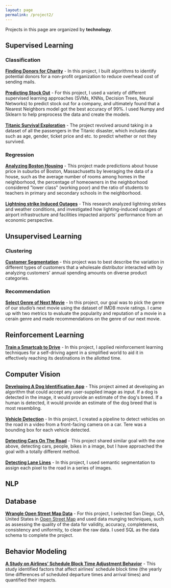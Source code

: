 ```yaml
---
layout: page
permalink: /project2/
---
```


Projects in this page are organized by **technology**.

## Supervised Learning
### Classification
<a href="https://wzding.github.io/wzding.github.io/projects/Finding_Donors_for_Charity.html" target="_blank">**Finding Donors for Charity**</a> - In this project, I built algorithms to identify potential donors for a non-profit organization to reduce overhead cost of sending mails.
<br><br><a href="https://wzding.github.io/wzding.github.io/projects/stock_out_prediction.html" target="_blank">**Predicting Stock Out**</a> - For this project, I used a variety of different supervised learning approaches (SVMs, KNNs, Decision Trees, Neural Networks) to predict stock out for a company, and ultimately found that a Nearest Neighbors model got the best accuracy of 99%. I used Numpy and Sklearn to help preprocess the data and create the models.
<br><br><a href="https://wzding.github.io/wzding.github.io/projects/Titanic_Survival_Exploration.html" target="_blank">**Titanic Survival Exploration**</a> - The project revolved around taking in a dataset of all the passengers in the Titanic disaster, which includes data such as age, gender, ticket price and etc. to predict whether or not they survived. 

### Regression
<a href="https://wzding.github.io/wzding.github.io/projects/Boston_Housing.html" target="_blank">**Analyzing Boston Housing**</a> - This project made predictions about house price in suburbs of Boston, Massachusetts by leveraging the data of a house, such as the average number of rooms among homes in the neighborhood, the percentage of homeowners in the neighborhood considered "lower class" (working poor) and the ratio of students to teachers in primary and secondary schools in the neighborhood.
<br><br><a href="https://wzding.github.io/wzding.github.io/projects/LightningstrikeInducedOutages.pdf" target="_blank">**Lightning strike Induced Outages**</a> - This research analyzed lightning strikes and weather conditions, and investigated how lighting-induced outages of airport infrastructure and facilities impacted airports' performance from an economic perspective.

## Unsupervised Learning
### Clustering
<a href="https://wzding.github.io/wzding.github.io/projects/Customer_Segments.html" target="_blank">**Customer Segmentation**</a> - this project was to best describe the variation in different types of customers that a wholesale distributor interacted with by analyzing customers' annual spending amounts on diverse product categories.
### Recommendation
<a href="https://wzding.github.io/wzding.github.io/projects/Select_Genre_of_Next_Movie.html" target="_blank">**Select Genre of Next Movie**</a> - In this project, our goal was to pick the genre of our studio’s next movie using the dataset of IMDB movie ratings. I came up with two metrics to evaluate the popularity and reputation of a movie in a cerain genre and made recommendations on the genre of our next movie.

## Reinforcement Learning
<a href="" target="_blank">**Train a Smartcab to Drive**</a> - In this project, I applied reinforcement learning techniques for a self-driving agent in a simplified world to aid it in effectively reaching its destinations in the allotted time.

## Computer Vision
<a href="https://wzding.github.io/wzding.github.io/projects/Dog_Identification_App.html" target="_blank">**Developing A Dog Identification App**</a> - This project aimed at developing an algorithm that could accept any user-supplied image as input. If a dog is detected in the image, it would provide an estimate of the dog's breed. If a human is detected, it would provide an estimate of the dog breed that is most resembling.
<br><br><a href="https://wzding.github.io/wzding.github.io/projects/Vehicle_Detection.html" target="_blank">**Vehicle Detection**</a> - In this project, I created a pipeline to detect vehicles on the road in a video from a front-facing camera on a car. Tere was a bounding box for each vehicle detected. 
<br><br><a href="https://wzding.github.io/wzding.github.io/projects/Object_Detection_MobileNets_SSD.html" target="_blank">**Detecting Cars On The Road**</a> - This project shared similar goal with the one above, detecting cars, people, bikes in a image, but I have approached the goal with a totally different method.
<br><br><a href="https://wzding.github.io/wzding.github.io/projects/Semantic_Segmentation.html" target="_blank">**Detecting Lane Lines**</a> - In this project, I used semantic segmentation to assign each pixel to the road in a series of images.

## NLP

## Database
<a href="https://wzding.github.io/wzding.github.io/projects/Wrangle_OpenStreetMap.html" target="_blank">**Wrangle Open Street Map Data**</a> - For this project, I selected San Diego, CA, United States in [Open Street Map](https://www.openstreetmap.org) and used data munging techniques, such as assessing the quality of the data for validity, accuracy, completeness, consistency and uniformity, to clean the raw data. I used SQL as the data schema to complete the project.

## Behavior Modeling
<a href="https://wzding.github.io/wzding.github.io/projects/AirlinesScheduleBlockTimeAdjustmentBehavior.pdf" target="_blank">**A Study on Airlines’ Schedule Block Time Adjustment Behavior**</a> - This study identified factors that affect airlines’ schedule block time (the yearly time differences of scheduled departure times and arrival times) and quantified their impacts.

